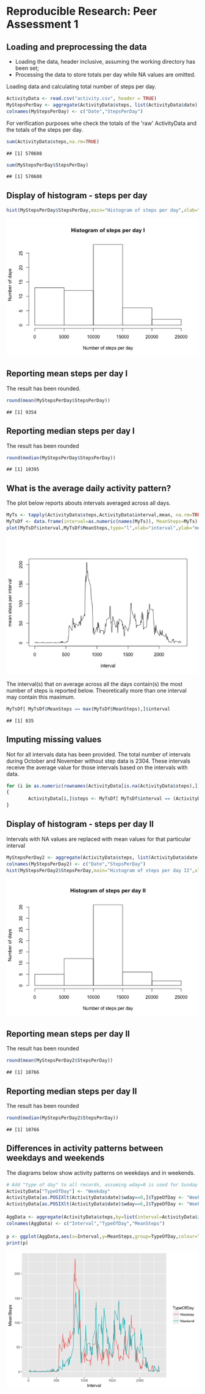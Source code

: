 # Reproducible Research: Peer Assessment 1


## Loading and preprocessing the data 
 
- Loading the data, header inclusive, assuming the working directory has been set;  
- Processing the data to store totals per day while NA values are omitted.




Loading data and calculating total number of steps per day.

```r
ActivityData <- read.csv("activity.csv", header = TRUE)
MyStepsPerDay <- aggregate(ActivityData$steps, list(ActivityData$date),sum, na.rm=TRUE)
colnames(MyStepsPerDay) <- c("Date","StepsPerDay")
```

For verification purposes whe check the totals of the 'raw' ActivityData and the totals of the steps per day.

```r
sum(ActivityData$steps,na.rm=TRUE)
```

```
## [1] 570608
```

```r
sum(MyStepsPerDay$StepsPerDay)
```

```
## [1] 570608
```

## Display of histogram - steps per day 


```r
hist(MyStepsPerDay$StepsPerDay,main="Histogram of steps per day",xlab="Number of steps per day",ylab="Number of days")
```

![](PA1_template_files/figure-html/unnamed-chunk-4-1.png)<!-- -->

## Reporting mean steps per day I
The result has been rounded.

```r
round(mean(MyStepsPerDay$StepsPerDay))
```

```
## [1] 9354
```
## Reporting median steps per day I
The result has been rounded

```r
round(median(MyStepsPerDay$StepsPerDay))
```

```
## [1] 10395
```

## What is the average daily activity pattern?
The plot below reports abouts intervals averaged across all days.

```r
MyTs <- tapply(ActivityData$steps,ActivityData$interval,mean, na.rm=TRUE)
MyTsDf <- data.frame(interval=as.numeric(names(MyTs)), MeanSteps=MyTs)
plot(MyTsDf$interval,MyTsDf$MeanSteps,type="l",xlab="interval",ylab="mean steps per interval")
```

![](PA1_template_files/figure-html/unnamed-chunk-7-1.png)<!-- -->

The interval(s) that on average across all the days contain(s) the most number of steps is reported below. Theoretically more than one interval may contain this maximum.


```r
MyTsDf[ MyTsDf$MeanSteps == max(MyTsDf$MeanSteps),]$interval
```

```
## [1] 835
```
## Imputing missing values

Not for all intervals data has been provided. The total number of intervals during October and November without step data is 2304. These intervals receive the average value for those intervals based on the intervals with data.

```r
for (i in as.numeric(rownames(ActivityData[is.na(ActivityData$steps),])))
{
        ActivityData[i,]$steps <- MyTsDf[ MyTsDf$interval == (ActivityData[i,]$interval),]$MeanSteps
}
```

## Display of histogram - steps per day II
Intervals with NA values are replaced with mean values for that particular interval

```r
MyStepsPerDay2 <- aggregate(ActivityData$steps, list(ActivityData$date),sum)
colnames(MyStepsPerDay2) <- c("Date","StepsPerDay")
hist(MyStepsPerDay2$StepsPerDay,main="Histogram of steps per day II",xlab="Number of steps per day",ylab="Number of days")
```

![](PA1_template_files/figure-html/unnamed-chunk-11-1.png)<!-- -->

## Reporting mean steps per day II
The result has been rounded 

```r
round(mean(MyStepsPerDay2$StepsPerDay))
```

```
## [1] 10766
```
## Reporting median steps per day II
The result has been rounded

```r
round(median(MyStepsPerDay2$StepsPerDay))
```

```
## [1] 10766
```
## Differences in activity patterns between weekdays and weekends 
The diagrams below show activity patterns on weekdays and in weekends.


```r
# Add "type of day" to all records, assuming wday=0 is used for Sunday and wday=6 for Saturday
ActivityData["TypeOfDay"] <- "Weekday" 
ActivityData[as.POSIXlt(ActivityData$date)$wday==0,]$TypeOfDay <- "Weekend"
ActivityData[as.POSIXlt(ActivityData$date)$wday==6,]$TypeOfDay <- "Weekend"

AggData <- aggregate(ActivityData$steps,by=list(interval=ActivityData$interval,TypeOfDay=ActivityData$TypeOfDay),FUN=mean)
colnames(AggData) <- c("Interval","TypeOfDay","MeanSteps")

p <- ggplot(AggData,aes(x=Interval,y=MeanSteps,group=TypeOfDay,colour=TypeOfDay))+ geom_line()
print(p)
```

![](PA1_template_files/figure-html/unnamed-chunk-14-1.png)<!-- -->
